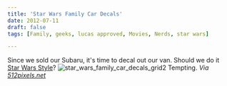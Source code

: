 ```yaml
---
title: 'Star Wars Family Car Decals'
date: 2012-07-11
draft: false
tags: [Family, geeks, lucas approved, Movies, Nerds, star wars]

---
```


Since we sold our Subaru, it's time to decal out our van. Should we do it [Star Wars Style](http://www.thinkgeek.com/product/eea6/?pfm=Carousel_StarWarsCarDecals_1)? ![star_wars_family_car_decals_grid2](https://chrisenns.com/wp-content/uploads/2012/07/eea6_star_wars_family_car_decals_grid2.jpg "star_wars_family_car_decals_grid2") Tempting. _Via [512pixels.net](http://512pixels.net/star-wars-family-car-decals/)_